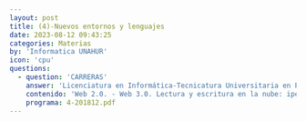 ```yaml
---
layout: post
title: (4)-Nuevos entornos y lenguajes
date: 2023-08-12 09:43:25
categories: Materias
by: 'Informatica UNAHUR'
icon: 'cpu'
questions:
  - question: 'CARRERAS'
    answer: 'Licenciatura en Informática-Tecnicatura Universitaria en Programación-Tecnicatura Universitaria en Redes y Operaciones-Tecnicatura Universitaria en Programación de Videojuegos-Tecnicatura Universitaria en Inteligencia Artificial-'
    contenido: 'Web 2.0. - Web 3.0. Lectura y escritura en la nube: ipertextualidad e hipermedialidad. Búsqueda de información: criterios, análisis e interpretación de fuentes de información. Escritura colaborativa. Nuevas formas de producir conocimiento en las redes. Comunidad de práctica. Lenguaje audiovisual: producción e interpretación. Narrativas transmedia: convergencia de formatos. Convergencia tecnológica. Inteligencia colectiva.'
    programa: 4-201812.pdf
---
```

